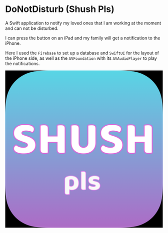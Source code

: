 # DoNotDisturb (Shush Pls)

A Swift application to notify my loved ones that I am working at the moment and can not be disturbed.

I can press the button on an iPad and my family will get a notification to the iPhone.

Here I used the `Firebase` to set up a database and `SwiftUI` for the layout of the iPhone side, as well as the `AVFoundation` with its `AVAudioPlayer` to play the notifications.

<img src="images/Icon.png" alt="Icon of the project">
